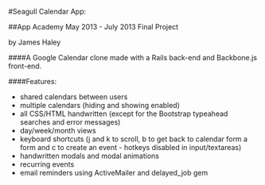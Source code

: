 #Seagull Calendar App:

##App Academy May 2013 - July 2013 Final Project

by James Haley

####A Google Calendar clone made with a Rails back-end and Backbone.js front-end.

####Features:
  * shared calendars between users
  * multiple calendars (hiding and showing enabled)
  * all CSS/HTML handwritten (except for the Bootstrap typeahead searches and error messages)
  * day/week/month views
  * keyboard shortcuts (j and k to scroll, b to get back to calendar form a form and c to create an event - hotkeys disabled in input/textareas)
  * handwritten modals and modal animations
  * recurring events
  * email reminders using ActiveMailer and delayed_job gem